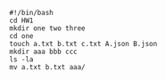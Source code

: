    #!/bin/bash
    cd HW1
    mkdir one two three
    cd one
    touch a.txt b.txt c.txt A.json B.json
    mkdir aaa bbb ccc
    ls -la
    mv a.txt b.txt aaa/
